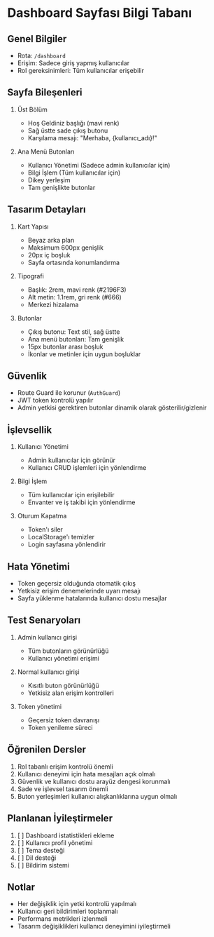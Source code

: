 # Dashboard Sayfası Bilgi Tabanı

## Genel Bilgiler
- Rota: `/dashboard`
- Erişim: Sadece giriş yapmış kullanıcılar
- Rol gereksinimleri: Tüm kullanıcılar erişebilir

## Sayfa Bileşenleri
1. Üst Bölüm
   - Hoş Geldiniz başlığı (mavi renk)
   - Sağ üstte sade çıkış butonu
   - Karşılama mesajı: "Merhaba, {kullanıcı_adı}!"

2. Ana Menü Butonları
   - Kullanıcı Yönetimi (Sadece admin kullanıcılar için)
   - Bilgi İşlem (Tüm kullanıcılar için)
   - Dikey yerleşim
   - Tam genişlikte butonlar

## Tasarım Detayları
1. Kart Yapısı
   - Beyaz arka plan
   - Maksimum 600px genişlik
   - 20px iç boşluk
   - Sayfa ortasında konumlandırma

2. Tipografi
   - Başlık: 2rem, mavi renk (#2196F3)
   - Alt metin: 1.1rem, gri renk (#666)
   - Merkezi hizalama

3. Butonlar
   - Çıkış butonu: Text stil, sağ üstte
   - Ana menü butonları: Tam genişlik
   - 15px butonlar arası boşluk
   - İkonlar ve metinler için uygun boşluklar

## Güvenlik
- Route Guard ile korunur (`AuthGuard`)
- JWT token kontrolü yapılır
- Admin yetkisi gerektiren butonlar dinamik olarak gösterilir/gizlenir

## İşlevsellik
1. Kullanıcı Yönetimi
   - Admin kullanıcılar için görünür
   - Kullanıcı CRUD işlemleri için yönlendirme

2. Bilgi İşlem
   - Tüm kullanıcılar için erişilebilir
   - Envanter ve iş takibi için yönlendirme

3. Oturum Kapatma
   - Token'ı siler
   - LocalStorage'ı temizler
   - Login sayfasına yönlendirir

## Hata Yönetimi
- Token geçersiz olduğunda otomatik çıkış
- Yetkisiz erişim denemelerinde uyarı mesajı
- Sayfa yüklenme hatalarında kullanıcı dostu mesajlar

## Test Senaryoları
1. Admin kullanıcı girişi
   - Tüm butonların görünürlüğü
   - Kullanıcı yönetimi erişimi

2. Normal kullanıcı girişi
   - Kısıtlı buton görünürlüğü
   - Yetkisiz alan erişim kontrolleri

3. Token yönetimi
   - Geçersiz token davranışı
   - Token yenileme süreci

## Öğrenilen Dersler
1. Rol tabanlı erişim kontrolü önemli
2. Kullanıcı deneyimi için hata mesajları açık olmalı
3. Güvenlik ve kullanıcı dostu arayüz dengesi korunmalı
4. Sade ve işlevsel tasarım önemli
5. Buton yerleşimleri kullanıcı alışkanlıklarına uygun olmalı

## Planlanan İyileştirmeler
1. [ ] Dashboard istatistikleri ekleme
2. [ ] Kullanıcı profil yönetimi
3. [ ] Tema desteği
4. [ ] Dil desteği
5. [ ] Bildirim sistemi

## Notlar
- Her değişiklik için yetki kontrolü yapılmalı
- Kullanıcı geri bildirimleri toplanmalı
- Performans metrikleri izlenmeli
- Tasarım değişiklikleri kullanıcı deneyimini iyileştirmeli
